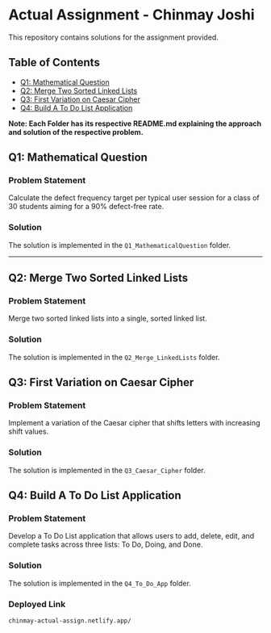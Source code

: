 # Actual Assignment - Chinmay Joshi

This repository contains solutions for the assignment provided.

## Table of Contents

- [Q1: Mathematical Question](#q1-mathematical-question)
- [Q2: Merge Two Sorted Linked Lists](#q2-merge-two-sorted-linked-lists)
- [Q3: First Variation on Caesar Cipher](#q3-first-variation-on-caesar-cipher)
- [Q4: Build A To Do List Application](#q4-build-a-to-do-list-application)

**Note: Each Folder has its respective README.md explaining the approach and solution of the respective problem.**

## Q1: Mathematical Question

### Problem Statement

Calculate the defect frequency target per typical user session for a class of 30 students aiming for a 90% defect-free rate.

### Solution

The solution is implemented in the `Q1_MathematicalQuestion` folder.

---

## Q2: Merge Two Sorted Linked Lists

### Problem Statement

Merge two sorted linked lists into a single, sorted linked list. 

### Solution
The solution is implemented in the `Q2_Merge_LinkedLists` folder.

## Q3: First Variation on Caesar Cipher

### Problem Statement

Implement a variation of the Caesar cipher that shifts letters with increasing shift values.

### Solution
The solution is implemented in the `Q3_Caesar_Cipher` folder.

## Q4: Build A To Do List Application

### Problem Statement

Develop a To Do List application that allows users to add, delete, edit, and complete tasks across three lists: To Do, Doing, and Done. 

### Solution
The solution is implemented in the `Q4_To_Do_App` folder.

### Deployed Link
`chinmay-actual-assign.netlify.app/`